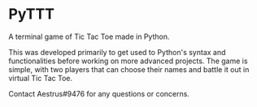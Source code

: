 # PyTTT

A terminal game of Tic Tac Toe made in Python. 

This was developed primarily to get used to Python's syntax and functionalities before working on more advanced projects. The game is simple, with two players that can choose their names and battle it out in virtual Tic Tac Toe.

Contact Aestrus#9476 for any questions or concerns.
